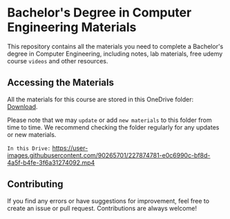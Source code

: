 # Bachelor's Degree in Computer Engineering Materials

This repository contains all the materials you need to complete a Bachelor's degree in Computer Engineering, including notes, lab materials, free udemy course `videos` and other resources.

## Accessing the Materials

All the materials for this course are stored in this OneDrive folder: [Download](https://khecedunp-my.sharepoint.com/:f:/g/personal/760307_khec_edu_np/EmkoweTh6gVLpbw_3ye3TCMBdXc6gFIc1zxvubnc4gzT4A?e=OmtX0H). 

Please note that we may `update` or add `new materials` to this folder from time to time. We recommend checking the folder regularly for any updates or new materials.


`In this Drive:`
https://user-images.githubusercontent.com/90265701/227874781-e0c6990c-bf8d-4a5f-b4fe-3f6a31274092.mp4


## Contributing

If you find any errors or have suggestions for improvement, feel free to create an issue or pull request. Contributions are always welcome!
